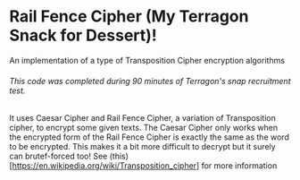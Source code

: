 # Rail Fence Cipher (My Terragon Snack for Dessert)!

An implementation of a type of Transposition Cipher encryption algorithms

###### This code was completed during 90 minutes of Terragon's snap recruitment test.
It uses Caesar Cipher and Rail Fence Cipher, a variation of Transposition cipher, to encrypt some given texts.
The Caesar Cipher only works when the encrypted form of the Rail Fence Cipher is exactly the same as the word to be encrypted.
This makes it a bit more difficult to decrypt but it surely can brutef-forced too! 
See (this) [https://en.wikipedia.org/wiki/Transposition_cipher] for more information

